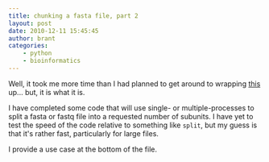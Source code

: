 ```yaml
---
title: chunking a fasta file, part 2
layout: post
date: 2010-12-11 15:45:45
author: brant
categories:
    - python
    - bioinformatics
---
```


Well, it took me more time than I had planned to get around to wrapping [this](http://b.atcg.us/blog/2010/10/03/chunking-a-fasta-file-part-1.html) up... but, it is what it is.  

I have completed some code that will use single- or multiple-processes to split a fasta or fastq file into a requested number of subunits.  I have yet to test the speed of the code relative to something like `split`, but my guess is that it's rather fast, particularly for large files.

I provide a use case at the bottom of the file.

<script src="https://gist.github.com/737708.js"> </script>

